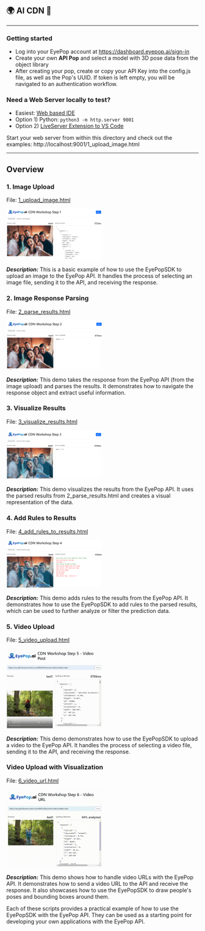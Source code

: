 ## 🌍 AI CDN 🔗

---

### Getting started

- Log into your EyePop account at https://dashboard.eyepop.ai/sign-in
- Create your own **API Pop** and select a model with 3D pose data from the object library
- After creating your pop, create or copy your API Key into the config.js file, as well as the Pop's UUID. If token is left empty, you will be navigated to an authentication workflow.

### Need a Web Server locally to test?

- Easiest: [Web based IDE](https://replit.com/)
- Option 1) Python: `python3 -m http.server 9001`
- Option 2) [LiveServer Extension to VS Code](https://marketplace.visualstudio.com/items?itemName=ritwickdey.LiveServer)

Start your web server from within this directory and check out the examples: http://localhost:9001/1_upload_image.html

---

## Overview

### 1. Image Upload

File: [1_upload_image.html](./1_upload_image.html)

<img src="./example_images/1.png" width="50%" />

**_Description:_**
This is a basic example of how to use the EyePopSDK to upload an image to the EyePop API. It handles the process of selecting an image file, sending it to the API, and receiving the response.

### 2. Image Response Parsing

File: [2_parse_results.html](./2_parse_results.html)

<img src="./example_images/2.png" width="50%" />

**_Description:_**
This demo takes the response from the EyePop API (from the image upload) and parses the results. It demonstrates how to navigate the response object and extract useful information.

### 3. Visualize Results

File: [3_visualize_results.html](./3_visualize_results.html)

<img src="./example_images/3.png" width="50%" />

**_Description:_**
This demo visualizes the results from the EyePop API. It uses the parsed results from 2_parse_results.html and creates a visual representation of the data.

### 4. Add Rules to Results

File: [4_add_rules_to_results.html](./4_add_rules_to_results.html)

<img src="./example_images/4.png" width="50%" />

**_Description:_**
This demo adds rules to the results from the EyePop API. It demonstrates how to use the EyePopSDK to add rules to the parsed results, which can be used to further analyze or filter the prediction data.

### 5. Video Upload

File: [5_video_upload.html](./5_video_upload.html)

<img src="./example_images/5.gif" width="50%" />

**_Description:_**
This demo demonstrates how to use the EyePopSDK to upload a video to the EyePop API. It handles the process of selecting a video file, sending it to the API, and receiving the response.

### Video Upload with Visualization

File: [6_video_url.html](./6_video_url.html)

<img src="./example_images/6.gif" width="50%" />

**_Description:_**
This demo shows how to handle video URLs with the EyePop API. It demonstrates how to send a video URL to the API and receive the response. It also showcases how to use the EyePopSDK to draw people's poses and bounding boxes around them.

Each of these scripts provides a practical example of how to use the EyePopSDK with the EyePop API. They can be used as a starting point for developing your own applications with the EyePop API.
